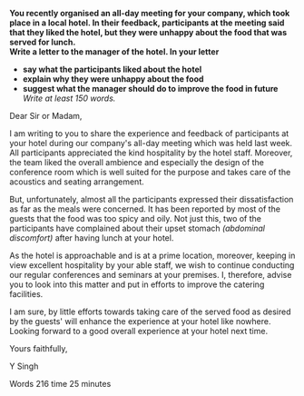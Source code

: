 **You recently organised an all-day meeting for your company, which took place in a local hotel. In their feedback, participants at the meeting said that they liked the hotel, but they were unhappy about the food that was served for lunch.**  
**Write a letter to the manager of the hotel. In your letter**  
- **say what the participants liked about the hotel**
- **explain why they were unhappy about the food**
- **suggest what the manager should do to improve the food in future**  
*Write at least 150 words.*  

Dear Sir or Madam,

I am writing to you to share the experience and feedback of participants at your hotel during our company's all-day meeting which was held last week. All participants appreciated the kind hospitality by the hotel staff. Moreover, the team liked the overall ambience and especially the design of the conference room which is well suited for the purpose and takes care of the acoustics and seating arrangement.

But, unfortunately, almost all the participants expressed their dissatisfaction as far as the meals were concerned. It has been reported by most of the guests that the food was too spicy and oily. Not just this, two of the participants have complained about their upset stomach *(abdominal discomfort)* after having lunch at your hotel.  

As the hotel is approachable and is at a prime location, moreover, keeping in view excellent hospitality by your able staff, we wish to continue conducting our regular conferences and seminars at your premises. I, therefore, advise you to look into this matter and put in efforts to improve the catering facilities.

I am sure, by little efforts towards taking care of the served food as desired by the guests' will enhance the experience at your hotel like nowhere. Looking forward to a good overall experience at your hotel next time.

Yours faithfully,

Y Singh

Words 216 time 25 minutes
